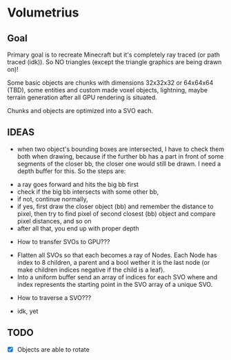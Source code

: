 # Volumetrius

## Goal

Primary goal is to recreate Minecraft but it's completely ray traced (or path traced (idk)). So NO triangles (except the triangle graphics are being drawn on)!

Some basic objects are chunks with dimensions 32x32x32 or 64x64x64 (TBD), some entities and custom made voxel objects, lightning, maybe terrain generation after all GPU rendering is situated.

Chunks and objects are optimized into a SVO each.

## IDEAS

- when two object's bounding boxes are intersected, I have to check them both when drawing, because if the further bb has a part in front of some segments of the closer bb, the closer one would still be drawn. I need a depth buffer for this. 
So the steps are:
* a ray goes forward and hits the big bb first
* check if the big bb intersects with some other bb,
* if not, continue normally,
* if yes, first draw the closer object (bb) and remember the distance to pixel, then try to find pixel of second closest (bb) object and compare pixel distances, and so on
* after all that, you end up with proper depth

- How to transfer SVOs to GPU???
* Flatten all SVOs so that each becomes a ray of Nodes. Each Node has index to 8 children, a parent and a bool wether it is the last node (or make children indices negative if the child is a leaf).
* Into a uniform buffer send an array of indices for each SVO where and index represents the starting point in the SVO array of a unique SVO. 

- How to traverse a SVO???
* idk, yet

## TODO

- [x] Objects are able to rotate